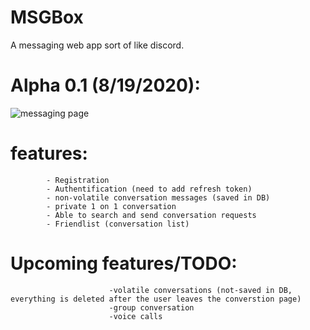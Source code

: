 # MSGBox

A messaging web app sort of like discord.


# Alpha 0.1 (8/19/2020):

![messaging page](https://scontent-yyz1-1.xx.fbcdn.net/v/t1.15752-9/118136325_342639296907698_2990882932071934658_n.png?_nc_cat=102&_nc_sid=b96e70&_nc_ohc=MBSL-fj7p44AX8yUJxE&_nc_ht=scontent-yyz1-1.xx&oh=e317c693f4db827c522870a90ccad44f&oe=5F6204F9)

# features: 
            - Registration
            - Authentification (need to add refresh token)
            - non-volatile conversation messages (saved in DB)
            - private 1 on 1 conversation
            - Able to search and send conversation requests
            - Friendlist (conversation list)


# Upcoming features/TODO: 
                          -volatile conversations (not-saved in DB, everything is deleted after the user leaves the converstion page)
                          -group conversation
                          -voice calls
